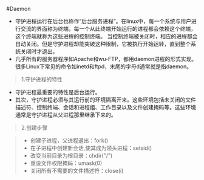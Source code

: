 #Daemon

+ 守护进程运行在后台也称作“后台服务进程”。在linux中，每一个系统与用户进行交流的界面称为终端，每一个从此终端开始运行的进程都会依赖这个终端，这个终端就称为这些进程的控制终端。
当控制终端被关闭时，相应的进程都会自动关闭。但是守护进程却能突破这种限制，它被执行开始运转，直到整个系统关闭时才退出。
+ 几乎所有的服务器程序如Apache和wu-FTP，都用daemon进程的形式实现。很多Linux下常见的命令如inetd和ftpd，末尾的字母d通常就是指daemon。 

>1.守护进程的特性
 
+ 守护进程最重要的特性是后台运行。
+ 其次，守护进程必须与其运行前的环境隔离开来。这些环境包括未关闭的文件描述符、控制终端、会话和进程组、工作目录以及文件创建掩码等。这些环境通常是守护进程从父进程那里继承下来的。
 

>2.创建步骤

> * 创建子进程，父进程退出：fork()
> * 在子进程中创建新会话,使其成为领头进程：setsid()
> * 改变当前目录为根目录：chdir("/")
> * 重设文件权限掩码：umask(0)
> * 关闭所有不需要的文件描述符：close(i)